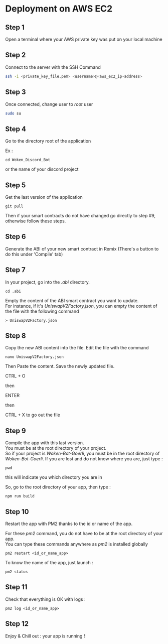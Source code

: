 # Deployment on AWS EC2

## Step 1
Open a terminal where your AWS private key was put on your local machine


## Step 2
Connect to the server with the SSH Command 

```sh
ssh -i <private_key_file.pem> <username>@<aws_ec2_ip-address>
```


## Step 3

Once connected, change user to _root_ user

```sh
sudo su
```


## Step 4

Go to the directory root of the application

Ex : 

```
cd Woken_Discord_Bot
```

or the name of your discord project

## Step 5

Get the last version of the application

```
git pull
```

Then if your smart contracts do not have changed go directly to step #9, 
otherwise follow these steps.

## Step 6
Generate the ABI of your new smart contract in Remix (There's a button to do this under 'Compile' tab)

## Step 7

In your project, go into the _.abi_ directory.<br>

```
cd .abi
```

Empty the content of the ABI smart contract you want to update.<br>
For instance, if it's _UniswapV2Factory.json_, you can empty the content of the file with the following command

```
> UniswapV2Factory.json
```

## Step 8

Copy the new ABI content into the file.
Edit the file with the command 

```
nano UniswapV2Factory.json
```

Then Paste the content.
Save the newly updated file.

CTRL + O <br>

then <br>

ENTER <br>

then <br>

CTRL + X to go out the file<br>



## Step 9

Compile the app with this last version.<br>
You must be at the root directory of your project.<br>
So if your project is _Woken-Bot-Goerli_, you must be in the root directory of _Woken-Bot-Goerli_.
If you are lost and do not know where you are, just type : 

```
pwd
```

this will indicate you which directory you are in

So, go to the root directory of your app, then type : 

```
npm run build
```


## Step 10

Restart the app with PM2 thanks to the id or name of the app.
<br>

For these _pm2_ command, you do not have to be at the root directory of your app.
<br>
You can type these commands anywhere as _pm2_ is installed globally

```
pm2 restart <id_or_name_app>
```

To know the name of the app, just launch : 

```
pm2 status
```

## Step 11

Check that everything is OK with logs : 

```
pm2 log <id_or_name_app>
```

## Step 12

Enjoy & Chill out : your app is running !










